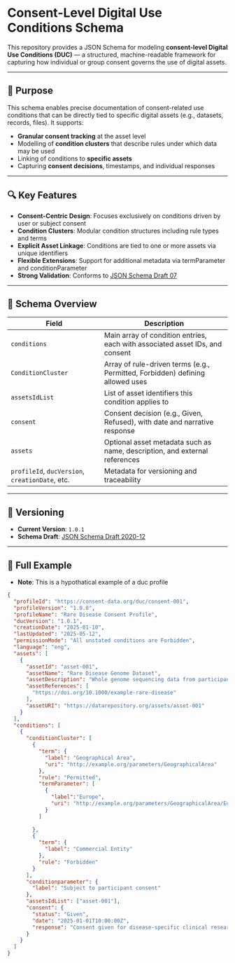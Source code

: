 # Consent-Level Digital Use Conditions Schema

This repository provides a JSON Schema for modeling **consent-level Digital Use Conditions (DUC)** — a structured, machine-readable framework for capturing how individual or group consent governs the use of digital assets.

---

## 🎯 Purpose

This schema enables precise documentation of consent-related use conditions that can be directly tied to specific digital assets (e.g., datasets, records, files). It supports:

- **Granular consent tracking** at the asset level
- Modelling of **condition clusters** that describe rules under which data may be used
- Linking of conditions to **specific assets** 
- Capturing **consent decisions**, timestamps, and individual responses

---

## 🔍 Key Features

- **Consent-Centric Design**: Focuses exclusively on conditions driven by user or subject consent
- **Condition Clusters**: Modular condition structures including rule types and terms
- **Explicit Asset Linkage**: Conditions are tied to one or more assets via unique identifiers
- **Flexible Extensions**: Support for additional metadata via termParameter and conditionParameter
- **Strong Validation**: Conforms to [JSON Schema Draft 07](http://json-schema.org/draft-07/schema)

---

## 🧩 Schema Overview

| Field | Description |
|-------|-------------|
| `conditions` | Main array of condition entries, each with associated asset IDs, and consent |
| `ConditionCluster` | Array of rule-driven terms (e.g., Permitted, Forbidden) defining allowed uses |
| `assetsIdList` | List of asset identifiers this condition applies to |
| `consent` | Consent decision (e.g., Given, Refused), with date and narrative response |
| `assets` | Optional asset metadata such as name, description, and external references |
| `profileId`, `ducVersion`, `creationDate`, etc. | Metadata for versioning and traceability |

---

## 📄 Versioning

- **Current Version**: `1.0.1`
- **Schema Draft**: [JSON Schema Draft 2020-12](https://json-schema.org/draft/2020-12/schema)

---

## 📘 Full Example

- **Note**: This is a hypothatical example of a duc profile

```json
{
  "profileId": "https://consent-data.org/duc/consent-001",
  "profileVersion": "1.0.0",
  "profileName": "Rare Disease Consent Profile",
  "ducVersion": "1.0.1",
  "creationDate": "2025-01-10",
  "lastUpdated": "2025-05-12",
  "permissionMode": "All unstated conditions are Forbidden",
  "language": "eng",
  "assets": [
    {
      "assetId": "asset-001",
      "assetName": "Rare Disease Genome Dataset",
      "assetDescription": "Whole genome sequencing data from participants with a rare genetic disorder.",
      "assetReferences": [
        "https://doi.org/10.1000/example-rare-disease"
      ],
      "assetURI": "https://datarepository.org/assets/asset-001"
    }
  ],
  "conditions": [
    {
      "conditionCluster": [
        {
          "term": {
            "label": "Geographical Area",
            "uri": "http://example.org/parameters/GeographicalArea"
          },
          "rule": "Permitted",
          "termParameter": [
            {
              "label":"Europe",
              "uri": "http://example.org/parameters/GeographicalArea/Europe"  
            }
          ]
          
        },
        {
          "term": {
            "label": "Commercial Entity"
          },
          "rule": "Forbidden"
        }
      ],
      "conditionparameter": {
        "label": "Subject to participant consent"
      },
      "assetsIdList": ["asset-001"],
      "consent": {
        "status": "Given",
        "date": "2025-01-01T10:00:00Z",
        "response": "Consent given for disease-specific clinical research within Europe. No commercial use permitted."
      }
    }
  ]
}


